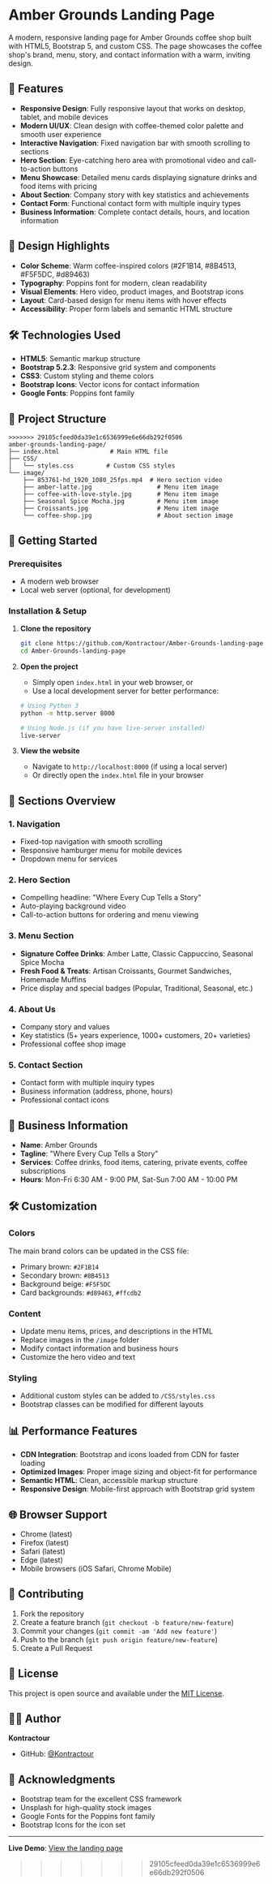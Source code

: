 # Amber Grounds Landing Page

A modern, responsive landing page for Amber Grounds coffee shop built with HTML5, Bootstrap 5, and custom CSS. The page showcases the coffee shop's brand, menu, story, and contact information with a warm, inviting design.

## 🌟 Features

- **Responsive Design**: Fully responsive layout that works on desktop, tablet, and mobile devices
- **Modern UI/UX**: Clean design with coffee-themed color palette and smooth user experience
- **Interactive Navigation**: Fixed navigation bar with smooth scrolling to sections
- **Hero Section**: Eye-catching hero area with promotional video and call-to-action buttons
- **Menu Showcase**: Detailed menu cards displaying signature drinks and food items with pricing
- **About Section**: Company story with key statistics and achievements
- **Contact Form**: Functional contact form with multiple inquiry types
- **Business Information**: Complete contact details, hours, and location information

## 🎨 Design Highlights

- **Color Scheme**: Warm coffee-inspired colors (#2F1B14, #8B4513, #F5F5DC, #d89463)
- **Typography**: Poppins font for modern, clean readability
- **Visual Elements**: Hero video, product images, and Bootstrap icons
- **Layout**: Card-based design for menu items with hover effects
- **Accessibility**: Proper form labels and semantic HTML structure

## 🛠️ Technologies Used

- **HTML5**: Semantic markup structure
- **Bootstrap 5.2.3**: Responsive grid system and components
- **CSS3**: Custom styling and theme colors
- **Bootstrap Icons**: Vector icons for contact information
- **Google Fonts**: Poppins font family

## 📁 Project Structure

```
>>>>>>> 29105cfeed0da39e1c6536999e6e66db292f0506
amber-grounds-landing-page/
├── index.html              # Main HTML file
├── CSS/
│   └── styles.css         # Custom CSS styles
└── image/
    ├── 853761-hd_1920_1080_25fps.mp4  # Hero section video
    ├── amber-latte.jpg                  # Menu item image
    ├── coffee-with-love-style.jpg       # Menu item image
    ├── Seasonal Spice Mocha.jpg         # Menu item image
    ├── Croissants.jpg                   # Menu item image
    └── coffee-shop.jpg                  # About section image
```

## 🚀 Getting Started

### Prerequisites
- A modern web browser
- Local web server (optional, for development)

### Installation & Setup

1. **Clone the repository**
   ```bash
   git clone https://github.com/Kontractour/Amber-Grounds-landing-page.git
   cd Amber-Grounds-landing-page
   ```

2. **Open the project**
   - Simply open `index.html` in your web browser, or
   - Use a local development server for better performance:
   ```bash
   # Using Python 3
   python -m http.server 8000
   
   # Using Node.js (if you have live-server installed)
   live-server
   ```

3. **View the website**
   - Navigate to `http://localhost:8000` (if using a local server)
   - Or directly open the `index.html` file in your browser

## 📱 Sections Overview

### 1. Navigation
- Fixed-top navigation with smooth scrolling
- Responsive hamburger menu for mobile devices
- Dropdown menu for services

### 2. Hero Section
- Compelling headline: "Where Every Cup Tells a Story"
- Auto-playing background video
- Call-to-action buttons for ordering and menu viewing

### 3. Menu Section
- **Signature Coffee Drinks**: Amber Latte, Classic Cappuccino, Seasonal Spice Mocha
- **Fresh Food & Treats**: Artisan Croissants, Gourmet Sandwiches, Homemade Muffins
- Price display and special badges (Popular, Traditional, Seasonal, etc.)

### 4. About Us
- Company story and values
- Key statistics (5+ years experience, 1000+ customers, 20+ varieties)
- Professional coffee shop image

### 5. Contact Section
- Contact form with multiple inquiry types
- Business information (address, phone, hours)
- Professional contact icons

## 🎯 Business Information

- **Name**: Amber Grounds
- **Tagline**: "Where Every Cup Tells a Story"
- **Services**: Coffee drinks, food items, catering, private events, coffee subscriptions
- **Hours**: Mon-Fri 6:30 AM - 9:00 PM, Sat-Sun 7:00 AM - 10:00 PM

## 🛠️ Customization

### Colors
The main brand colors can be updated in the CSS file:
- Primary brown: `#2F1B14`
- Secondary brown: `#8B4513`
- Background beige: `#F5F5DC`
- Card backgrounds: `#d89463`, `#ffcdb2`

### Content
- Update menu items, prices, and descriptions in the HTML
- Replace images in the `/image` folder
- Modify contact information and business hours
- Customize the hero video and text

### Styling
- Additional custom styles can be added to `/CSS/styles.css`
- Bootstrap classes can be modified for different layouts

## 📊 Performance Features

- **CDN Integration**: Bootstrap and icons loaded from CDN for faster loading
- **Optimized Images**: Proper image sizing and object-fit for performance
- **Semantic HTML**: Clean, accessible markup structure
- **Responsive Design**: Mobile-first approach with Bootstrap grid system

## 🌐 Browser Support

- Chrome (latest)
- Firefox (latest)
- Safari (latest)
- Edge (latest)
- Mobile browsers (iOS Safari, Chrome Mobile)

## 🤝 Contributing

1. Fork the repository
2. Create a feature branch (`git checkout -b feature/new-feature`)
3. Commit your changes (`git commit -am 'Add new feature'`)
4. Push to the branch (`git push origin feature/new-feature`)
5. Create a Pull Request

## 📄 License

This project is open source and available under the [MIT License](LICENSE).

## 👨‍💻 Author

**Kontractour**
- GitHub: [@Kontractour](https://github.com/Kontractour)

## 🙏 Acknowledgments

- Bootstrap team for the excellent CSS framework
- Unsplash for high-quality stock images
- Google Fonts for the Poppins font family
- Bootstrap Icons for the icon set

---

**Live Demo**: [View the landing page](https://kontractour.github.io/Amber-Grounds-landing-page)
>>>>>>> 29105cfeed0da39e1c6536999e6e66db292f0506
